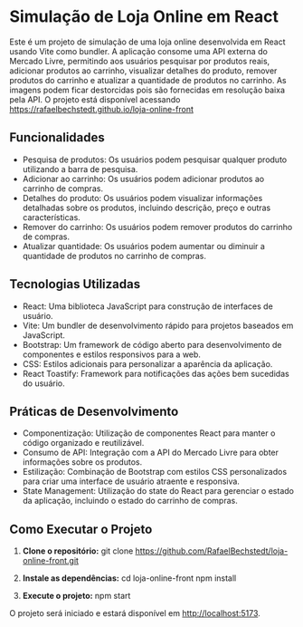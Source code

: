 # Simulação de Loja Online em React

Este é um projeto de simulação de uma loja online desenvolvida em React usando Vite como bundler. A aplicação consome uma API externa do Mercado Livre, permitindo aos usuários pesquisar por produtos reais, adicionar produtos ao carrinho, visualizar detalhes do produto, remover produtos do carrinho e atualizar a quantidade de produtos no carrinho. As imagens podem ficar destorcidas pois são fornecidas em resolução baixa pela API. O projeto está disponível acessando https://rafaelbechstedt.github.io/loja-online-front

## Funcionalidades

- Pesquisa de produtos: Os usuários podem pesquisar qualquer produto utilizando a barra de pesquisa.
- Adicionar ao carrinho: Os usuários podem adicionar produtos ao carrinho de compras.
- Detalhes do produto: Os usuários podem visualizar informações detalhadas sobre os produtos, incluindo descrição, preço e outras características.
- Remover do carrinho: Os usuários podem remover produtos do carrinho de compras.
- Atualizar quantidade: Os usuários podem aumentar ou diminuir a quantidade de produtos no carrinho de compras.

## Tecnologias Utilizadas

- React: Uma biblioteca JavaScript para construção de interfaces de usuário.
- Vite: Um bundler de desenvolvimento rápido para projetos baseados em JavaScript.
- Bootstrap: Um framework de código aberto para desenvolvimento de componentes e estilos responsivos para a web.
- CSS: Estilos adicionais para personalizar a aparência da aplicação.
- React Toastify: Framework para notificações das ações bem sucedidas do usuário.

## Práticas de Desenvolvimento

- Componentização: Utilização de componentes React para manter o código organizado e reutilizável.
- Consumo de API: Integração com a API do Mercado Livre para obter informações sobre os produtos.
- Estilização: Combinação de Bootstrap com estilos CSS personalizados para criar uma interface de usuário atraente e responsiva.
- State Management: Utilização do state do React para gerenciar o estado da aplicação, incluindo o estado do carrinho de compras.

## Como Executar o Projeto

1. **Clone o repositório:**
git clone https://github.com/RafaelBechstedt/loja-online-front.git


2. **Instale as dependências:**
cd loja-online-front
npm install


3. **Execute o projeto:**
npm start

O projeto será iniciado e estará disponível em [http://localhost:5173](http://localhost:5173).

